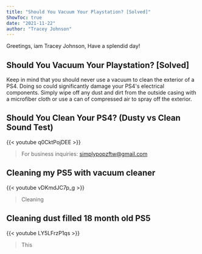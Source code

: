```yaml
---
title: "Should You Vacuum Your Playstation? [Solved]"
ShowToc: true 
date: "2021-11-22"
author: "Tracey Johnson" 
---
```


Greetings, iam Tracey Johnson, Have a splendid day!
## Should You Vacuum Your Playstation? [Solved]
Keep in mind that you should never use a vacuum to clean the exterior of a PS4. Doing so could significantly damage your PS4's electrical components. Simply wipe off any dust and dirt from the outside casing with a microfiber cloth or use a can of compressed air to spray off the exterior.

## Should You Clean Your PS4? (Dusty vs Clean Sound Test)
{{< youtube q0CktPojDEE >}}
>For business inquiries: simplypopzftw@gmail.com 

## Cleaning my PS5 with vacuum cleaner
{{< youtube vDKmdJC7p_g >}}
>Cleaning 

## Cleaning dust filled 18 month old PS5
{{< youtube LY5LFrzP1qs >}}
>This 

